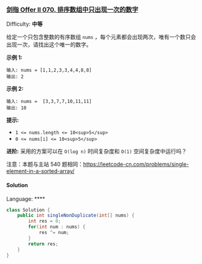 ### [剑指 Offer II 070\. 排序数组中只出现一次的数字](https://leetcode-cn.com/problems/skFtm2/)

Difficulty: **中等**


给定一个只包含整数的有序数组 `nums` ，每个元素都会出现两次，唯有一个数只会出现一次，请找出这个唯一的数字。

**示例 1:**

```
输入: nums = [1,1,2,3,3,4,4,8,8]
输出: 2
```

**示例 2:**

```
输入: nums =  [3,3,7,7,10,11,11]
输出: 10
```

**提示:**

*   `1 <= nums.length <= 10<sup>5</sup>`
*   `0 <= nums[i] <= 10<sup>5</sup>`

**进阶:** 采用的方案可以在 `O(log n)` 时间复杂度和 `O(1)` 空间复杂度中运行吗？

注意：本题与主站 540 题相同：https://leetcode-cn.com/problems/single-element-in-a-sorted-array/


#### Solution

Language: ****

```java
class Solution {
    public int singleNonDuplicate(int[] nums) {
        int res = 0;
        for(int num : nums) {
            res ^= num;
        }
        return res;
    }
}
```